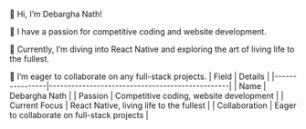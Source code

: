 👋 Hi, I’m Debargha Nath!

👀 I have a passion for competitive coding and website development.

🌱 Currently, I’m diving into React Native and exploring the art of living life to the fullest.

💞️ I’m eager to collaborate on any full-stack projects.
| Field          | Details                                         |
|----------------|-------------------------------------------------|
| Name           | Debargha Nath                                  |
| Passion        | Competitive coding, website development        |
| Current Focus  | React Native, living life to the fullest       |
| Collaboration  | Eager to collaborate on full-stack projects     |


<!---
DebarghaNath/DebarghaNath is a ✨ special ✨ repository because its `README.md` (this file) appears on your GitHub profile.
You can click the Preview link to take a look at your changes.
--->
